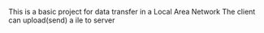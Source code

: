 This is a basic project for data transfer in a Local Area Network
The client can upload(send) a ile to server

